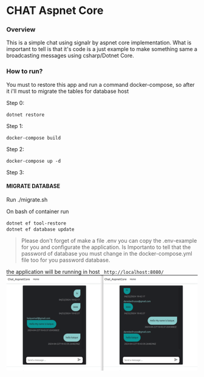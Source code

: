 # CHAT Aspnet Core

### Overview
This is a simple chat using signalr by aspnet core implementation.
What is important to tell is that it's code is a just example to make something same
a broadcasting messages using csharp/Dotnet Core.

### How to run?

You must to restore this app and run a command docker-compose,
so after it i'll must to migrate the tables for database host

Step 0:

    dotnet restore

Step 1:

    docker-compose build

Step 2:

    docker-compose up -d

Step 3:
#### MIGRATE DATABASE

Run
    ./migrate.sh

On bash of container run

    dotnet ef tool-restore
    dotnet ef database update

> Please don't forget of make a file .env you can copy the .env-example for you and  configurate the application. Is Importanto to tell that the password of database you must change in the docker-compose.yml file too for you password database.

the application will be running in host `` http://localhost:8080/``
![alt text](image.png)